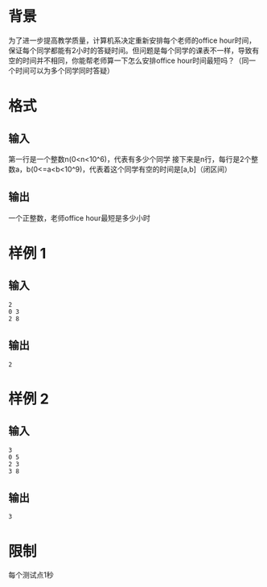 # 背景

为了进一步提高教学质量，计算机系决定重新安排每个老师的office hour时间，保证每个同学都能有2小时的答疑时间。但问题是每个同学的课表不一样，导致有空的时间并不相同，你能帮老师算一下怎么安排office hour时间最短吗？（同一个时间可以为多个同学同时答疑）

# 格式

## 输入

第一行是一个整数n(0<n<10^6)，代表有多少个同学
接下来是n行，每行是2个整数a，b(0<=a<b<10^9)，代表着这个同学有空的时间是[a,b]（闭区间）

## 输出

一个正整数，老师office hour最短是多少小时

# 样例 1

## 输入

```
2
0 3
2 8
```

## 输出

```
2
```

# 样例 2

## 输入

```
3
0 5
2 3
3 8
```

## 输出

```
3
```

# 限制

每个测试点1秒